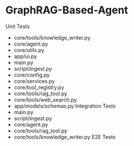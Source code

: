 # GraphRAG-Based-Agent

Unit Tests
- core/tools/knowledge_writer.py
- core/agent.py
- core/utils.py
- app/ui.py
- main.py
- script/ingest.py
- core/config.py
- core/services.py
- core/tool_registry.py
- core/tools/rag_tool.py
- core/tools/web_search.py
- app/models/schemas.py
Integration Tests
- main.py
- script/ingest.py
- core/agent.py
- core/tools/rag_tool.py
- core/tools/knowledge_writer.py
E2E Tests